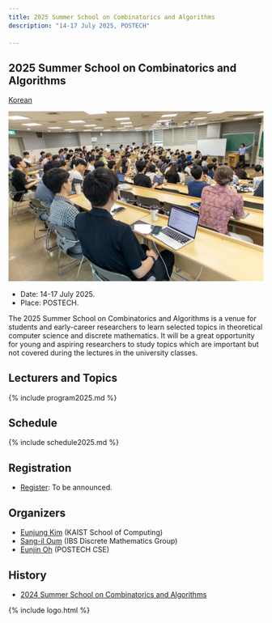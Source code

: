 ```yaml
---
title: 2025 Summer School on Combinatorics and Algorithms
description: "14-17 July 2025, POSTECH"

--- 
```

## 2025 Summer School on Combinatorics and Algorithms

[Korean](/)

![2024 Photo](/assets/2024.jpg)


- Date: 14-17 July 2025.
- Place: POSTECH.
  
The 2025 Summer School on Combinatorics and Algorithms is a venue for students and early-career researchers to learn selected topics in theoretical computer science and discrete mathematics. 
It will be a great opportunity for young and aspiring researchers to study topics which are important but not covered during the lectures in the university classes.


Lecturers and Topics
---------------------
{% include program2025.md %}
  
Schedule
---------------------  
{% include schedule2025.md %}

  
Registration
--------------------- 
- [Register](https://indico.ibs.re.kr/e/combialgo2025): To be announced.

## Organizers

- [Eunjung Kim](https://www.lamsade.dauphine.fr/~kim/) (KAIST School of Computing)
- [Sang-il Oum](https://dimag.ibs.re.kr/home/sangil/) (IBS Discrete Mathematics Group)
- [Eunjin Oh](https://sites.google.com/view/eunjinoh/) (POSTECH CSE)

## History
- [2024 Summer School on Combinatorics and Algorithms](/2024/en/)

{% include logo.html %}

